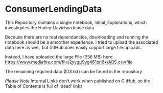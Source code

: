 # ConsumerLendingData

This Repository contains a single notebook, Initial_Explorations, which investigates the Harley-Davidson lease data

Because there are no real dependancies, downloading and running the notebook should be a smoother experience. I tried to upload the associated data here as well, but GitHub does easily support large file uploads. 

Instead, I have uploaded the large File (356 MB) here: https://www.mediafire.com/file/2yvgu9yg461pn6x/ABS.csv/file
 
The remaining required data (IDS.txt) can be found in the repository 
  
*Please Note* Internal Links don't work when published on GitHub, so the Table of Contents is full of 'dead' links

